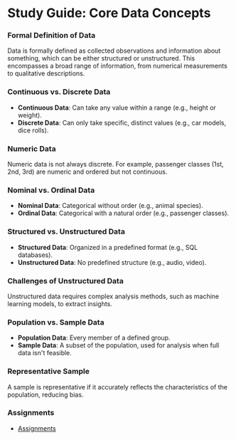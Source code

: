 # Study Guide: Core Data Concepts

### Formal Definition of Data
Data is formally defined as collected observations and information about something, which can be either structured or unstructured. This encompasses a broad range of information, from numerical measurements to qualitative descriptions.

### Continuous vs. Discrete Data
- **Continuous Data**: Can take any value within a range (e.g., height or weight).
- **Discrete Data**: Can only take specific, distinct values (e.g., car models, dice rolls).

### Numeric Data
Numeric data is not always discrete. For example, passenger classes (1st, 2nd, 3rd) are numeric and ordered but not continuous.

### Nominal vs. Ordinal Data
- **Nominal Data**: Categorical without order (e.g., animal species).
- **Ordinal Data**: Categorical with a natural order (e.g., passenger classes).

### Structured vs. Unstructured Data
- **Structured Data**: Organized in a predefined format (e.g., SQL databases).
- **Unstructured Data**: No predefined structure (e.g., audio, video).

### Challenges of Unstructured Data
Unstructured data requires complex analysis methods, such as machine learning models, to extract insights.

### Population vs. Sample Data
- **Population Data**: Every member of a defined group.
- **Sample Data**: A subset of the population, used for analysis when full data isn't feasible.

### Representative Sample
A sample is representative if it accurately reflects the characteristics of the population, reducing bias.

### Assignments
- [Assignments](./assignments.md)
